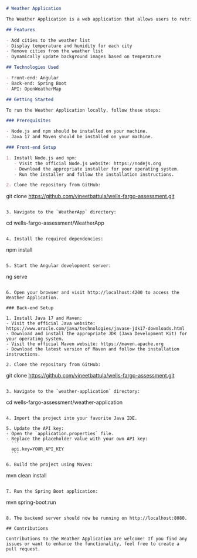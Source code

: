 ```markdown
# Weather Application

The Weather Application is a web application that allows users to retrieve weather information for cities in the USA.

## Features

- Add cities to the weather list
- Display temperature and humidity for each city
- Remove cities from the weather list
- Dynamically update background images based on temperature

## Technologies Used

- Front-end: Angular
- Back-end: Spring Boot
- API: OpenWeatherMap

## Getting Started

To run the Weather Application locally, follow these steps:

### Prerequisites

- Node.js and npm should be installed on your machine.
- Java 17 and Maven should be installed on your machine.

### Front-end Setup

1. Install Node.js and npm:
   - Visit the official Node.js website: https://nodejs.org
   - Download the appropriate installer for your operating system.
   - Run the installer and follow the installation instructions.

2. Clone the repository from GitHub:
   ```
   git clone https://github.com/vineetbattula/wells-fargo-assessment.git
   ```

3. Navigate to the `WeatherApp` directory:
   ```
   cd wells-fargo-assessment/WeatherApp
   ```

4. Install the required dependencies:
   ```
   npm install
   ```

5. Start the Angular development server:
   ```
   ng serve
   ```

6. Open your browser and visit http://localhost:4200 to access the Weather Application.

### Back-end Setup

1. Install Java 17 and Maven:
   - Visit the official Java website: https://www.oracle.com/java/technologies/javase-jdk17-downloads.html
   - Download and install the appropriate JDK (Java Development Kit) for your operating system.
   - Visit the official Maven website: https://maven.apache.org
   - Download the latest version of Maven and follow the installation instructions.

2. Clone the repository from GitHub:
   ```
   git clone https://github.com/vineetbattula/wells-fargo-assessment.git
   ```

3. Navigate to the `weather-application` directory:
   ```
   cd wells-fargo-assessment/weather-application
   ```

4. Import the project into your favorite Java IDE.

5. Update the API key:
   - Open the `application.properties` file.
   - Replace the placeholder value with your own API key:
     ```
     api.key=YOUR_API_KEY
     ```

6. Build the project using Maven:
   ```
   mvn clean install
   ```

7. Run the Spring Boot application:
   ```
   mvn spring-boot:run
   ```

8. The backend server should now be running on http://localhost:8080.

## Contributions

Contributions to the Weather Application are welcome! If you find any issues or want to enhance the functionality, feel free to create a pull request.

```
